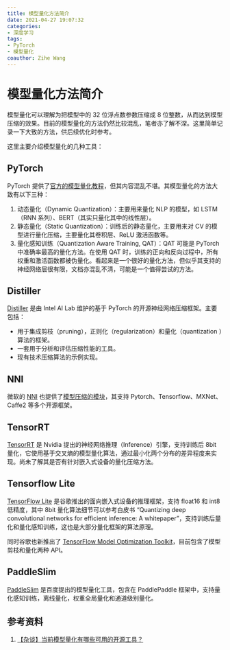 ```yaml
---
title: 模型量化方法简介
date: 2021-04-27 19:07:32
categories:
- 深度学习
tags:
- PyTorch
- 模型量化
coauthor: Zihe Wang
---
```


# 模型量化方法简介

模型量化可以理解为把模型中的 32 位浮点数参数压缩成 8 位整数，从而达到模型压缩的效果。目前的模型量化的方法仍然比较混乱，笔者亦了解不深。这里简单记录一下大致的方法，供后续优化时参考。

这里主要介绍模型量化的几种工具：

## PyTorch

PyTorch 提供了[官方的模型量化教程](https://pytorch.org/docs/stable/quantization.html)，但其内容混乱不堪。其模型量化的方法大致有以下三种：

1. 动态量化（Dynamic Quantization）：主要用来量化 NLP 的模型，如 LSTM（RNN 系列）、BERT（其实只量化其中的线性层）。
2. 静态量化（Static Quantization）：训练后的静态量化，主要用来对 CV 的模型进行量化压缩，主要量化其卷积层、ReLU 激活函数等。
3. 量化感知训练（Quantization Aware Training, QAT）：QAT 可能是 PyTorch 中准确率最高的量化方法。在使用 QAT 时，训练的正向和反向过程中，所有权重和激活函数都被伪量化。看起来是一个很好的量化方法，但似乎其支持的神经网络层很有限，文档亦混乱不清，可能是一个值得尝试的方法。

## Distiller

[Distiller](https://github.com/IntelLabs/distiller) 是由 Intel AI Lab 维护的基于 PyTorch 的开源神经网络压缩框架。主要包括：

- 用于集成剪枝（pruning），正则化（regularization）和量化（quantization ）算法的框架。
- 一套用于分析和评估压缩性能的工具。
- 现有技术压缩算法的示例实现。

## NNI

微软的 [NNI](https://github.com/microsoft/nni) 也提供了[模型压缩的模块](https://nni.readthedocs.io/zh/latest/model_compression.html)，其支持 Pytorch、Tensorflow、MXNet、Caffe2 等多个开源框架。

## TensorRT

[TensorRT](https://github.com/NVIDIA/TensorRT) 是 Nvidia 提出的神经网络推理（Inference）引擎，支持训练后 8bit 量化，它使用基于交叉熵的模型量化算法，通过最小化两个分布的差异程度来实现。尚未了解其是否有针对嵌入式设备的量化压缩方法。

## Tensorflow Lite

[TensorFlow Lite](https://www.tensorflow.org/lite/) 是谷歌推出的面向嵌入式设备的推理框架，支持 float16 和 int8 低精度，其中 8bit 量化算法细节可以参考白皮书 “Quantizing deep convolutional networks for efficient inference: A whitepaper”，支持训练后量化和量化感知训练，这也是大部分量化框架的算法原理。

同时谷歌也新推出了 [TensorFlow Model Optimization Toolkit](https://github.com/tensorflow/model-optimization)，目前包含了模型剪枝和量化两种 API。

## PaddleSlim

[PaddleSlim](https://github.com/PaddlePaddle/PaddleSlim) 是百度提出的模型量化工具，包含在 PaddlePaddle 框架中，支持量化感知训练，离线量化，权重全局量化和通道级别量化。

## 参考资料

1. [【杂谈】当前模型量化有哪些可用的开源工具？](https://zhuanlan.zhihu.com/p/98048208)

